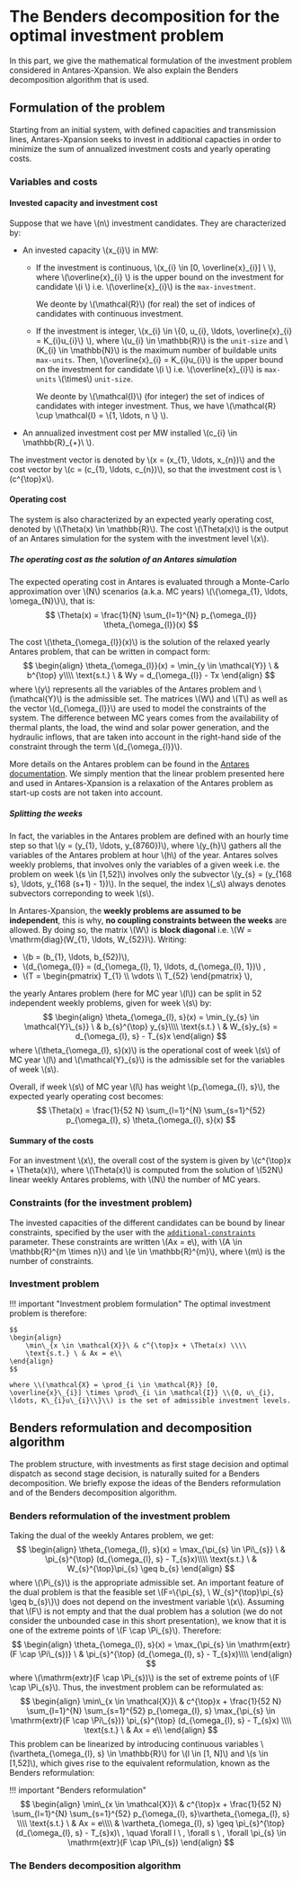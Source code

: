 # The Benders decomposition for the optimal investment problem

In this part, we give the mathematical formulation of the investment problem considered in Antares-Xpansion. We also explain the Benders decomposition algorithm that is used.

## Formulation of the problem

Starting from an initial system, with defined capacities and transmission lines, Antares-Xpansion seeks to invest in additional capacties in order to minimize the sum of annualized investment costs and yearly operating costs.

### Variables and costs

#### Invested capacity and investment cost

Suppose that we have \\(n\\) investment candidates. They are characterized by:

- An invested capacity \\(x_{i}\\) in MW:
    - If the investment is continuous, \\(x_{i} \in [0, \overline{x}\_{i}] \ \\), where \\(\overline{x}\_{i} \\) is the upper bound on the investment for candidate \\(i \\) i.e. \\(\overline{x}\_{i}\\) is the `max-investment`. 
    
        We deonte by \\(\mathcal{R}\\) (for real) the set of indices of candidates with continuous investment.
    
    - If the investment is integer, \\(x_{i} \in \\{0, u_{i}, \ldots, \overline{x}\_{i} = K_{i}u_{i}\\} \\), where \\(u_{i} \in \mathbb{R}\\) is the `unit-size` and \\(K_{i} \in \mathbb{N}\\) is the maximum number of buildable units `max-units`. Then, \\(\overline{x}\_{i} = K_{i}u_{i}\\) is the upper bound on the investment for candidate \\(i \\) i.e. \\(\overline{x}\_{i}\\) is `max-units` \\(\times\\) `unit-size`. 
    
        We deonte by \\(\mathcal{I}\\) (for integer) the set of indices of candidates with integer investment. Thus, we have \\(\mathcal{R} \cup \mathcal{I} = \\{1, \ldots, n \\} \\).

- An annualized investment cost per MW installed \\(c_{i} \in \mathbb{R}_{+}\ \\).

The investment vector is denoted by \\(x = (x_{1}, \ldots, x_{n})\\) and the cost vector by \\(c = (c_{1}, \ldots, c_{n})\\), so that the investment cost is \\(c^{\top}x\\). 

#### Operating cost

The system is also characterized by an expected yearly operating cost, denoted by \\(\Theta(x) \in \mathbb{R}\\). The cost \\(\Theta(x)\\) is the output of an Antares simulation for the system with the investment level \\(x\\).

##### The operating cost as the solution of an Antares simulation

The expected operating cost in Antares is evaluated through a Monte-Carlo approximation over \\(N\\) scenarios (a.k.a. MC years) \\(\\{\omega_{1}, \ldots, \omega_{N}\\}\\), that is:
$$
\Theta(x) = \frac{1}{N} \sum_{l=1}^{N} p_{\omega_{l}} \theta_{\omega_{l}}(x)
$$

The cost \\(\theta_{\omega_{l}}(x)\\) is the solution of the relaxed yearly Antares problem, that can be written in compact form:
$$
\begin{align}
    \theta_{\omega_{l}}(x) = \min_{y \in \mathcal{Y}} \ & b^{\top} y\\\\
    \text{s.t.} \ & Wy = d_{\omega_{l}} - Tx
\end{align}
$$
where \\(y\\) represents all the variables of the Antares problem and \\(\mathcal{Y}\\) is the admissible set. The matrices \\(W\\) and \\(T\\) as well as the vector \\(d_{\omega_{l}}\\) are used to model the constraints of the system. The difference between MC years comes from the availability of thermal plants, the load, the wind and solar power generation, and the hydraulic inflows, that are taken into account in the right-hand side of the constraint through the term \\(d_{\omega_{l}}\\).

More details on the Antares problem can be found in the [Antares documentation](https://antares-simulator.readthedocs.io/en/latest/reference-guide/2-modeling/#formulation-of-the-optimisation-problems). We simply mention that the linear problem presented here and used in Antares-Xpansion is a relaxation of the Antares problem as start-up costs are not taken into account.

##### Splitting the weeks

In fact, the variables in the Antares problem are defined with an hourly time step so that \\(y = (y_{1}, \ldots, y_{8760})\\), where \\(y_{h}\\) gathers all the variables of the Antares problem at hour \\(h\\) of the year. Antares solves weekly problems, that involves only the variables of a given week i.e. the problem on week \\(s \in [1,52]\\) involves only the subvector \\(y_{s} = (y_{168 s}, \ldots, y_{168 (s+1) - 1})\\). In the sequel, the index \\(_s\\) always denotes subvectors correponding to week \\(s\\). 

In Antares-Xpansion, the **weekly problems are assumed to be independent**, this is why, **no coupling constraints between the weeks** are allowed. By doing so, the matrix \\(W\\) is **block diagonal** i.e. \\(W = \mathrm{diag}(W_{1}, \ldots, W_{52})\\). Writing:

- \\(b = (b_{1}, \ldots, b_{52})\\),
- \\(d_{\omega_{l}} = (d_{\omega_{l}, 1}, \ldots, d_{\omega_{l}, 1})\\) ,
- \\(T = \begin{pmatrix} T_{1} \\\\ \vdots \\\\ T_{52} \end{pmatrix} \\),

the yearly Antares problem (here for MC year \\(l\\)) can be split in 52 independent weekly problems, given for week \\(s\\) by:
$$
\begin{align}
    \theta_{\omega_{l}, s}(x) = \min_{y_{s} \in \mathcal{Y}\_{s}} \ & b_{s}^{\top} y_{s}\\\\
    \text{s.t.} \ & W_{s}y_{s} = d_{\omega_{l}, s} - T_{s}x
\end{align}
$$
where \\(\theta_{\omega_{l}, s}(x)\\) is the operational cost of week \\(s\\) of MC year \\(l\\) and \\(\mathcal{Y}\_{s}\\) is the admissible set for the variables of week \\(s\\).

Overall, if week \\(s\\) of MC year \\(l\\) has weight \\(p_{\omega_{l}, s}\\), the expected yearly operating cost becomes:
$$
\Theta(x) = \frac{1}{52 N} \sum_{l=1}^{N} \sum_{s=1}^{52} p_{\omega_{l}, s} \theta_{\omega_{l}, s}(x)
$$

#### Summary of the costs

For an investment \\(x\\), the overall cost of the system is given by \\(c^{\top}x + \Theta(x)\\), where \\(\Theta(x)\\) is computed from the solution of \\(52N\\) linear weekly Antares problems, with \\(N\\) the number of MC years.

### Constraints (for the investment problem)

The invested capacities of the different candidates can be bound by linear constraints, specified by the user with the [`additional-constraints`](../get-started/settings-definition.md#additional-constraints) parameter. These constraints are written \\(Ax = e\\), with \\(A \in \mathbb{R}^{m \times n}\\) and \\(e \in \mathbb{R}^{m}\\), where \\(m\\) is the number of constraints.

### Investment problem

!!! important "Investment problem formulation"
    The optimal investment problem is therefore:

    $$
    \begin{align}
        \min\_{x \in \mathcal{X}}\ & c^{\top}x + \Theta(x) \\\\
        \text{s.t.} \ & Ax = e\\
    \end{align}
    $$

    where \\(\mathcal{X} = \prod_{i \in \mathcal{R}} [0, \overline{x}\_{i}] \times \prod\_{i \in \mathcal{I}} \\{0, u\_{i}, \ldots, K\_{i}u\_{i}\\}\\) is the set of admissible investment levels.

## Benders reformulation and decomposition algorithm

The problem structure, with investments as first stage decision and optimal dispatch as second stage decision, is naturally suited for a Benders decomposition. We briefly expose the ideas of the Benders reformulation and of the Benders decomposition algorithm.

### Benders reformulation of the investment problem

Taking the dual of the weekly Antares problem, we get:
$$
\begin{align}
    \theta_{\omega_{l}, s}(x) = \max_{\pi_{s} \in \Pi\_{s}} \ & \pi_{s}^{\top} (d_{\omega_{l}, s} - T_{s}x)\\\\
    \text{s.t.} \ & W_{s}^{\top}\pi_{s} \geq b_{s}
\end{align}
$$
where \\(\Pi_{s}\\) is the appropriate admissible set. An important feature of the dual problem is that the feasible set \\(F=\\{\pi_{s}, \ W_{s}^{\top}\pi_{s} \geq b_{s}\\}\\) does not depend on the investment variable \\(x\\). Assuming that \\(F\\) is not empty and that the dual problem has a solution (we do not consider the unbounded case in this short presentation), we know that it is one of the extreme points of \\(F \cap \Pi_{s}\\). Therefore:
$$
\begin{align}
    \theta_{\omega_{l}, s}(x) = \max_{\pi_{s} \in \mathrm{extr}(F \cap \Pi\_{s})} \ & \pi_{s}^{\top} (d_{\omega_{l}, s} - T_{s}x)\\\\
\end{align}
$$
where \\(\mathrm{extr}(F \cap \Pi\_{s})\\) is the set of extreme points of \\(F \cap \Pi_{s}\\). Thus, the investment problem can be reformulated as:
$$
\begin{align}
    \min\_{x \in \mathcal{X}}\ & c^{\top}x + \frac{1}{52 N} \sum_{l=1}^{N} \sum_{s=1}^{52} p_{\omega_{l}, s} \max_{\pi_{s} \in \mathrm{extr}(F \cap \Pi\_{s})} \pi_{s}^{\top} (d_{\omega_{l}, s} - T_{s}x) \\\\
    \text{s.t.} \ & Ax = e\\
\end{align}
$$
This problem can be linearized by introducing continuous variables \\(\vartheta_{\omega_{l}, s} \in \mathbb{R}\\) for \\(l \in [1, N]\\) and \\(s \in [1,52]\\), which gives rise to the equivalent reformulation, known as the Benders reformulation:

!!! important "Benders reformulation"
    $$
    \begin{align}
        \min\_{x \in \mathcal{X}}\ & c^{\top}x + \frac{1}{52 N} \sum_{l=1}^{N} \sum_{s=1}^{52} p_{\omega_{l}, s}\vartheta_{\omega_{l}, s} \\\\
        \text{s.t.} \ & Ax = e\\\\
        & \vartheta_{\omega_{l}, s} \geq \pi_{s}^{\top} (d_{\omega_{l}, s} - T_{s}x)\ , \quad \forall l \ , \forall s \ , \forall \pi_{s} \in \mathrm{extr}(F \cap \Pi\_{s})
    \end{align}
    $$

### The Benders decomposition algorithm